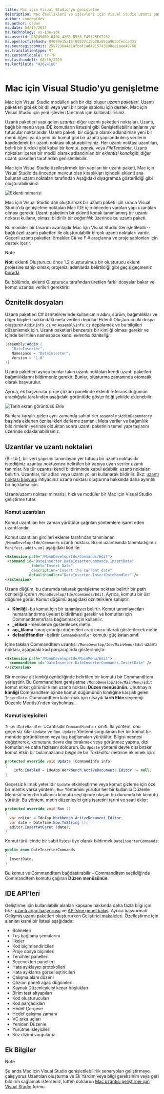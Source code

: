 ```yaml
---
title: Mac için Visual Studio'yu genişletme
description: Mac özellikleri ve işlevleri için Visual Studio uzantı paketleri adlı modülleriyle genişletilebilir. Bu kılavuzun ilk bölümü, bir basit bir belgeye tarih ve saat için Visual Studio'yu Mac uzantı paketi oluşturur. İkinci bölümü, bu kılavuzun uzantı paketi sistemi temelleri ve bazı çekirdek temelini Mac için Visual Studio'nun API'leri sunar.
author: conceptdev
ms.author: crdun
ms.date: 04/14/2017
ms.technology: vs-ide-sdk
ms.assetid: D5245AB0-8404-426B-B538-F49125E672B2
ms.openlocfilehash: 84079e15a15f86527c15b28a05ba905bfeccad31
ms.sourcegitcommit: 2597236a481afbaf1ad4915743898ee1aee49760
ms.translationtype: MT
ms.contentlocale: tr-TR
ms.lasthandoff: 08/10/2018
ms.locfileid: "42624100"
---
```

# <a name="extending-visual-studio-for-mac"></a>Mac için Visual Studio'yu genişletme

Mac için Visual Studio modülleri adlı bir dizi oluşur *uzantı paketleri*. Uzantı paketleri gibi ek bir dil veya yeni bir proje şablonu için destek, Mac için Visual Studio için yeni işlevleri tanıtmak için kullanabilirsiniz.

Uzantı paketleri yapı gelen *uzantısı* diğer uzantı paketleri noktaları. Uzantı, bağlı bir menü veya IDE komutların listesini gibi Genişletilebilir alanlarını yer tutucular noktalarıdır. Uzantı paketi, bir düğüm olarak adlandırılan yeni bir menü öğesi ya da yeni bir komut gibi bir uzantı yapılandırılmış verilerin kaydederek bir uzantı noktası oluşturabilirsiniz. Her uzantı noktası uzantıları, belirli bir türdeki gibi kabul bir *komut*, *paneli*, veya *FileTemplate*. Uzantı noktaları içeren bir modül olarak adlandırılan bir *eklentisi konak*gibi diğer uzantı paketleri tarafından genişletilebilir.

Mac için Visual Studio özelleştirmek için yapıları bir uzantı paketi, Mac için Visual Studio'da önceden mevcut olan kitaplıkları içindeki eklenti ana bulunan uzantı noktaları tarafından Aşağıdaki diyagramda gösterildiği gibi oluşturabilirsiniz:

![Eklenti mimarisi](media/extending-visual-studio-mac-addin1.png)

Mac için Visual Studio'dan oluşturmak bir uzantı paketi için sırada Visual Studio'da genişletme noktaları Mac IDE için önceden varolan yapı uzantıları olması gerekir. Uzantı paketinin bir eklenti konak tanımlanmış bir uzantı noktası kullanır, olması bildirilir bir _bağımlılık_ üzerinde bu uzantı paketi.

Bu modüler bir tasarım avantajdır Mac için Visual Studio Genişletilebilir--bağlı özel uzantı paketleri ile oluşturulabilir birçok uzantı noktaları vardır. Geçerli uzantı paketleri örnekler C# ve F # araçlarına ve proje şablonları için destek içerir.

> [!NOTE]
> **Not**: eklenti Oluşturucu önce 1.2 oluşturulmuş bir oluşturucu eklenti projesine sahip olmak, projenizi adımlarda belirtildiği gibi geçiş geçmeniz [burada](https://mhut.ch/addinmaker/1.2).

<!---The [Walkthrough](~/extending-visual-studio-mac-walkthrough.md) topic explains how to build an extension package that uses a *Command* to insert the date and time into an open text document.--->

Bu bölümde, eklenti Oluşturucu tarafından üretilen farklı dosyalar bakar ve komut uzantısı verileri gerektirir.

## <a name="attribute-files"></a>Öznitelik dosyaları

Uzantı paketleri C# özniteliklerinde kullanıcının adını, sürüm, bağımlılıklar ve diğer bilgileri hakkındaki meta verileri depolar. Eklenti Oluşturucu iki dosya oluşturur `AddinInfo.cs` ve `AssemblyInfo.cs` depolamak ve bu bilgileri düzenlemek için. Uzantı paketleri benzersiz bir kimliği olması gerekir ve içinde belirtilen namespace kendi *eklentisi özniteliği*:

```csharp
[assembly:Addin (
   "DateInserter",
   Namespace = "DateInserter",
   Version = "1.0"
)]
```

Uzantı paketleri ayrıca bunlar takın uzantı noktaları kendi uzantı paketleri bağımlılıklarını bildirmeniz gerekir. Bunlar, oluşturma zamanında otomatik olarak başvurulur.

Ayrıca, ek başvurular proje çözüm panelinde eklenti referans düğümün aracılığıyla tarafından aşağıdaki görüntüde gösterildiği şekilde eklenebilir:

![Tarih ekran görüntüsü Ekle](media/extending-visual-studio-mac-addin13.png)

Bunlara karşılık gelen aynı zamanda sahiptirler `assembly:AddinDependency ` başında eklenen öznitelikleri derleme zamanı. Meta veriler ve bağımlılık bildirimlerini yerinde olduktan sonra uzantı paketinin temel yapı taşlarını üzerinde odaklanabilirsiniz.

## <a name="extensions-and-extension-points"></a>Uzantılar ve uzantı noktaları

(Bir tür), bir veri yapısını tanımlayan yer tutucu bir uzantı noktasıdır istediğiniz uzantıyı noktasınca belirtilen bir yapıya uyan veriler uzantı tanımlar. Ne tür uzantısı kendi bildiriminde kabul edebilir, uzantı noktaları belirtin. Uzantılar, tür adları veya uzantı yolları kullanarak bildirilir. Bkz: [uzantı noktası başvuru](http://monoaddins.codeplex.com/wikipage?title=Extension%20Points&referringTitle=Description%20of%20Add-ins%20and%20Add-in%20Roots) ihtiyacınız uzantı noktası oluşturma hakkında daha ayrıntılı bir açıklama için.

Uzantı/uzantı noktası mimarisi, hızlı ve modüler bir Mac için Visual Studio geliştirme tutar. 

<!--Since there are a large number of extension types, this article focuses on the ones used in the extension package that was built in the [Walkthrough](~/extending-visual-studio-mac-walkthrough.md).-->

### <a name="command-extensions"></a>Komut uzantıları

<!--[Walkthrough](~/extending-visual-studio-mac-walkthrough.md) uses a Command Extension - an extension that points to methods that are called every time it is executed. -->

Komut uzantıları her zaman yürütülür çağrılan yöntemlere işaret eden uzantılarıdır.

Komut uzantıları girdileri ekleme tarafından tanımlanan `/MonoDevelop/Ide/Commands` uzantı noktası. Bizim uzantısında tanımladığımız `Manifest.addin.xml` aşağıdaki kod ile:

 ```xml
<Extension path="/MonoDevelop/Ide/Commands/Edit">
  <command id="DateInserter.DateInserterCommands.InsertDate"
            _label="Insert Date"
            _description="Insert the current date"
            defaulthandler="DateInserter.InsertDateHandler" />
</Extension>
```

Uzantı düğüm, bu durumda takarak genişletme noktası belirtir bir path özniteliği içeren `/MonoDevelop/Ide/Commands/Edit`. Ayrıca, komutu bir üst düğüme görür. Komut düğümü aşağıdaki özniteliklere sahiptir:

*   **Kimliği** -bu komut için bir tanımlayıcı belirtir. Komut tanımlayıcıları numaralandırma üyeleri bildirilmesi gerekir ve komutları için Commandıtems'lara bağlanmak için kullanılır.
*   **_etiketi** -menülerde gösterilecek metin.
*   **açı_klama** -araç çubuğu düğmeleri araç ipucu olarak gösterilecek metin.
*   **defaultHandler** -belirtir `CommandHandler` komutu güç katan sınıfı

<!--To invoke the command from the Edit Menu, the walkthrough creates a CommandItem extension that plugs into the `/MonoDevelop/Ide/MainMenu/Edit` extension point:-->

İçine takılan CommandItem uzantısı `/MonoDevelop/Ide/MainMenu/Edit` uzantı noktası, aşağıdaki kod parçacığında gösterilmiştir:

```xml
<Extension path="/MonoDevelop/Ide/MainMenu/Edit">
  <commanditem id="DateInserter.DateInserterCommands.InsertDate" />
</Extension>
```

Bir menüye alt kimliği özniteliğinde belirtilen bir komutu bir CommandItem yerleştirir. Bu CommandItem genişletme `/MonoDevelop/Ide/MainMenu/Edit` komut etiket görünür kılan uzantı noktası **Düzen menüsünün**. Unutmayın **kimliği** CommandItem içinde komut düğümünün kimliğine karşılık gelen `InsertDate`. CommandItem kaldırmak için olsaydı **tarih Ekle** seçeneği Düzenle Menüsü'nden kaybolması.

### <a name="command-handlers"></a>Komut işleyicileri

`InsertDateHandler` Uzantısıdır `CommandHandler` sınıfı. İki yöntem, onu geçersiz kılar `Update` ve `Run`. `Update` Yöntemi sorgulanan her bir komut bir menüde görüntülenen veya tuş bağlamaları yürütülür. Bilgisi nesnesi değiştirerek, komutunu devre dışı bırakmak veya görünmez yapma, dizi komutları ve daha fazlasını doldurun. Bu `Update` yöntemi devre dışı bırakır komut etkin bir bulamazsanız *belge* ile bir *TextEditor* metnine eklemek için:

```csharp
protected override void Update (CommandInfo info)
{
    info.Enabled = IdeApp.Workbench.ActiveDocument?.Editor != null;
}
```

Geçersiz kılmak yeterlidir `Update` etkinleştirme veya komut gizleme için özel bir mantık varsa yöntemi. `Run` Yöntemini yürütür her bir kullanıcı Düzenle Menüsü'nden bir kullanıcı komutu seçtiğinde oluşan bu durumda bir komutu yürütür. Bu yöntem, metin düzenleyici giriş işaretini tarihi ve saati ekler:

```csharp
protected override void Run ()
{
  var editor = IdeApp.Workbench.ActiveDocument.Editor;
  var date = DateTime.Now.ToString ();
  editor.InsertAtCaret (date);
}
```

Komut türü içinde bir sabit listesi üye olarak bildirmek `DateInserterCommands`:

```csharp
public enum DateInserterCommands
{
  InsertDate,
}
```

Bu komut ve CommandItem bağdaştırabilir - CommandItem seçildiğinde CommandItem komutu çağıran **Düzen menüsünün**.

## <a name="ide-apis"></a>IDE API'leri

<!--The extension package detailed in the [Walkthrough](~/extending-visual-studio-mac-walkthrough.md) deals with the Text Editor in Visual Studio for Mac, but this is only one of many possible areas for customization. -->

Geliştirme için kullanılabilir alanları kapsamı hakkında daha fazla bilgi için bkz: [uzantı ağaç başvurusu](http://monodevelop.com/Developers/Articles/Extension_Tree_Reference) ve [API'sine genel bakış](http://monodevelop.com/Developers/Articles/API_Overview). Ayrıca başvurmak Gelişmiş uzantı paketleri oluştururken [Geliştirici makaleleri](http://monodevelop.com/Developers/Articles). Özelleştirme için alanları kısmi bir listesi aşağıdadır:

*   Bölmeleri
*   Tuş bağlama şemalarını
*   İlkeler
*   Kod biçimlendiricileri
*   Proje dosya biçimleri
*   Tercihler panelleri
*   Seçenekleri panelleri
*   Hata ayıklayıcı protokolleri
*   Hata ayıklama görselleştiricileri
*   Çalışma alanı düzeni
*   Çözüm paneli ağaç düğümleri
*   Kaynak Düzenleyicisi kenar boşlukları
*   Birim test altyapıları
*   Kod oluşturucuları
*   Kod parçacıkları
*   Hedef Çerçeve
*   Hedef çalışma zamanı
*   VC arka uçları
*   Yeniden Düzenle
*   Yürütme işleyicileri
*   Söz dizimi vurgulama

## <a name="additional-information"></a>Ek Bilgiler

> [!NOTE]
Şu anda Mac için Visual Studio genişletilebilirlik senaryoları geliştirmeye çalışıyoruz Uzantıları oluşturma ve Ek Yardım veya bilgi gereksinim veya geri bildirim sağlamak isterseniz, lütfen doldurun [Mac uzantısı geliştirme için Visual Studio](https://aka.ms/vsmac-extensions-survey) formu.